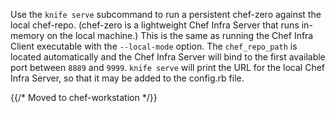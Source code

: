 Use the `knife serve` subcommand to run a persistent chef-zero against
the local chef-repo. (chef-zero is a lightweight Chef Infra Server that
runs in-memory on the local machine.) This is the same as running the
Chef Infra Client executable with the `--local-mode` option. The
`chef_repo_path` is located automatically and the Chef Infra Server will
bind to the first available port between `8889` and `9999`.
`knife serve` will print the URL for the local Chef Infra Server, so
that it may be added to the config.rb file.

{{/* Moved to chef-workstation */}}
